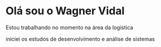 # Olá sou o Wagner Vidal 
Estou trabalhando no momento na área da logistica 

iniciei os estudos de desenvolvimento e análise de sistemas 
